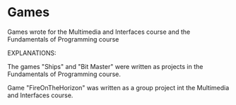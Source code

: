 # Games
 Games wrote for the Multimedia and Interfaces course and the Fundamentals of Programming course

EXPLANATIONS:

The games "Ships" and "Bit Master" were written as projects in the Fundamentals of Programming course.

Game "FireOnTheHorizon" was written as a group project int the Multimedia and Interfaces course.
